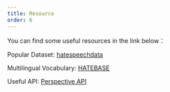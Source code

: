 ```yaml
---
title: Resource
order: 6
---
```


You can find some useful resources in the link below：

Popular Dataset: [hatespeechdata](http://hatespeechdata.com/)

Multilingual Vocabulary: [HATEBASE](https://hatebase.org/)

Useful API: [Perspective API](https://www.perspectiveapi.com/#/home)
